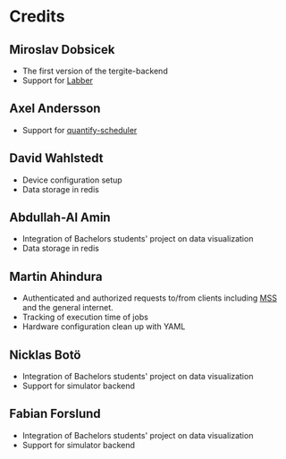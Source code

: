 # Credits

## Miroslav Dobsicek

- The first version of the tergite-backend
- Support for [Labber](https://www.keysight.com/us/en/products/software/application-sw/labber-software.html)

## Axel Andersson

- Support for [quantify-scheduler](https://quantify-os.org/docs/quantify-scheduler)

## David Wahlstedt

- Device configuration setup
- Data storage in redis

## Abdullah-Al Amin

- Integration of Bachelors students' project on data visualization
- Data storage in redis

## Martin Ahindura

- Authenticated and authorized requests to/from clients including 
  [MSS](https://github.com/tergite/tergite-mss) and the general internet.
- Tracking of execution time of jobs
- Hardware configuration clean up with YAML

## Nicklas Botö

- Integration of Bachelors students' project on data visualization
- Support for simulator backend

## Fabian Forslund

- Integration of Bachelors students' project on data visualization
- Support for simulator backend
